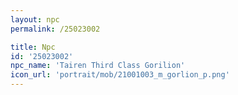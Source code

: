 ```yaml
---
layout: npc
permalink: /25023002

title: Npc
id: '25023002'
npc_name: 'Tairen Third Class Gorilion'
icon_url: 'portrait/mob/21001003_m_gorlion_p.png'
---
```

